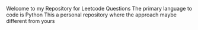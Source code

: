 Welcome to my Repository for Leetcode Questions
The primary language to code is Python
This a personal repository where the approach maybe different from yours
